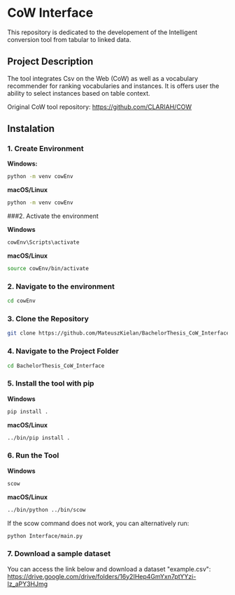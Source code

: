 # **CoW Interface**

This repository is dedicated to the developement of the Intelligent conversion tool from tabular to linked data. 

## **Project Description**

The tool integrates Csv on the Web (CoW) as well as a vocabulary recommender for ranking vocabularies and instances. It is offers user the ability to select instances based on table context.

Original CoW tool repository: https://github.com/CLARIAH/COW

## **Instalation**

### 1. Create Environment

**Windows:**
```bash
python -m venv cowEnv
```

**macOS/Linux**
```bash
python -m venv cowEnv
```
###2. Activate the environment

**Windows**
```bash
cowEnv\Scripts\activate
```

**macOS/Linux**
```bash
source cowEnv/bin/activate
```

### 2. Navigate to the environment
```bash
cd cowEnv
```
### 3. Clone the Repository
```bash
git clone https://github.com/MateuszKielan/BachelorThesis_CoW_Interface.git
```

### 4. Navigate to the Project Folder
```bash
cd BachelorThesis_CoW_Interface
```

### 5. Install the tool with pip

**Windows**
```bash
pip install .
```

**macOS/Linux**
```bash
../bin/pip install .
```

### 6. Run the Tool 

**Windows**
```bash
scow
```

**macOS/Linux**
```bash
../bin/python ../bin/scow
```

If the scow command does not work, you can alternatively run:
```bash
python Interface/main.py
```

### 7. Download a sample dataset
You can access the link below and download a dataset "example.csv":
https://drive.google.com/drive/folders/16y2IHep4GmYxn7ptYYzi-Iz_aPY3HJmg


